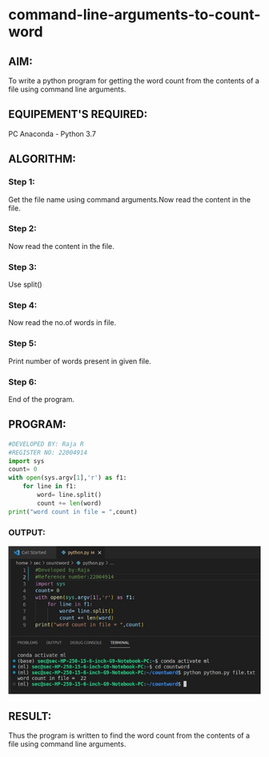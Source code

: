 # command-line-arguments-to-count-word
## AIM:
To write a python program for getting the word count from the contents of a file using command line arguments.
## EQUIPEMENT'S REQUIRED: 
PC
Anaconda - Python 3.7
## ALGORITHM: 
### Step 1:
Get the file name using command arguments.Now read the content in the file.
### Step 2: 
Now read the content in the file.
### Step 3: 
Use split()
### Step 4:  
Now read the no.of words in file.
### Step 5: 
Print number of words present in given file.
### Step 6: 
End of the program.
## PROGRAM:
````python
#DEVELOPED BY: Raja R
#REGISTER NO: 22004914
import sys
count= 0
with open(sys.argv[1],'r') as f1:
    for line in f1:
        word= line.split()
        count += len(word)
print("word count in file = ",count)
````
### OUTPUT:
!['2'](/comandline.jpeg)

## RESULT:
Thus the program is written to find the word count from the contents of a file using command line arguments.
